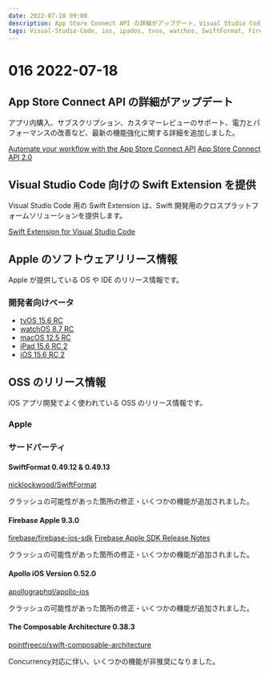 ```yaml
---
date: 2022-07-18 09:00
description: App Store Connect API の詳細がアップデート、Visual Studio Code 向けの Swift Extension を提供、ほか
tags: Visual-Studio-Code, ios, ipados, tvos, watchos, SwiftFormat, Firebase, Apollo, TCA
---
```

# 016 2022-07-18

## App Store Connect API の詳細がアップデート

アプリ内購入、サブスクリプション、カスタマーレビューのサポート、電力とパフォーマンスの改善など、最新の機能強化に関する詳細を追加しました。

[Automate your workflow with the App Store Connect API](https://developer.apple.com/news/site-updates/?id=07112022a)
[App Store Connect API 2.0](https://developer.apple.com/news/releases/?id=07112022d)

## Visual Studio Code 向けの Swift Extension を提供 

Visual Studio Code 用の Swift Extension は、Swift 開発用のクロスプラットフォームソリューションを提供します。

[Swift Extension for Visual Studio Code](https://www.swift.org/blog/vscode-extension/)

## Apple のソフトウェアリリース情報

Apple が提供している OS や IDE のリリース情報です。

### 開発者向けベータ

- [tvOS 15.6 RC](https://developer.apple.com/news/releases/?id=07122022a)
- [watchOS 8.7 RC](https://developer.apple.com/news/releases/?id=07122022b)
- [macOS 12.5 RC](https://developer.apple.com/news/releases/?id=07122022c)
- [iPad 15.6 RC 2](https://developer.apple.com/news/releases/?id=07122022d)
- [iOS 15.6 RC 2](https://developer.apple.com/news/releases/?id=07122022d)

## OSS のリリース情報

iOS アプリ開発でよく使われている OSS のリリース情報です。

### Apple

### サードパーティ

#### SwiftFormat 0.49.12 & 0.49.13

[nicklockwood/SwiftFormat](https://github.com/nicklockwood/SwiftFormat/releases/tag/0.49.13)

クラッシュの可能性があった箇所の修正・いくつかの機能が追加されました。

#### Firebase Apple 9.3.0

[firebase/firebase-ios-sdk](https://github.com/firebase/firebase-ios-sdk/releases/tag/9.3.0)
[Firebase Apple SDK Release Notes](https://firebase.google.com/support/release-notes/ios#9.3.0)

クラッシュの可能性があった箇所の修正・いくつかの機能が追加されました。

#### Apollo iOS Version 0.52.0

[apollographql/apollo-ios](https://github.com/apollographql/apollo-ios/releases)

クラッシュの可能性があった箇所の修正・いくつかの機能が追加されました。

#### The Composable Architecture 0.38.3

[pointfreeco/swift-composable-architecture](https://github.com/pointfreeco/swift-composable-architecture/releases)

Concurrency対応に伴い、いくつかの機能が非推奨になりました。

